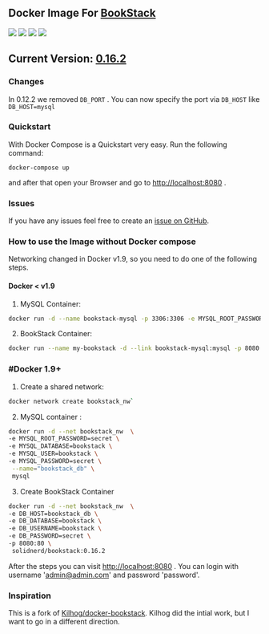 ## Docker Image For [BookStack](https://github.com/ssddanbrown/BookStack)

[![](https://images.microbadger.com/badges/image/solidnerd/bookstack.svg)](https://microbadger.com/images/solidnerd/bookstack "Get your own image badge on microbadger.com") [![](https://images.microbadger.com/badges/commit/solidnerd/bookstack.svg)](https://microbadger.com/images/solidnerd/bookstack "Get your own commit badge on microbadger.com") [![](https://images.microbadger.com/badges/version/solidnerd/bookstack.svg)](https://microbadger.com/images/solidnerd/bookstack "Get your own version badge on microbadger.com") [![](https://images.microbadger.com/badges/license/solidnerd/bookstack.svg)](https://microbadger.com/images/solidnerd/bookstack "Get your own license badge on microbadger.com")

## Current Version: [0.16.2](https://github.com/SolidNerd/docker-bookstack/blob/master/Dockerfile)

### Changes
In 0.12.2 we removed `DB_PORT` . You can now specify the port via `DB_HOST` like `DB_HOST=mysql`

### Quickstart
With Docker Compose is a Quickstart very easy. Run the following command:

```
docker-compose up
```

and after that open your Browser and go to [http://localhost:8080](http://localhost:8080) .

### Issues

If you have any issues feel free to create an [issue on GitHub](https://github.com/solidnerd/docker-bookstack/issues).


### How to use the Image without Docker compose
Networking changed in Docker v1.9, so you need to do one of the following steps.

#### Docker < v1.9
1. MySQL Container:
```bash
docker run -d --name bookstack-mysql -p 3306:3306 -e MYSQL_ROOT_PASSWORD=secret -e MYSQL_DATABASE=bookstack -e MYSQL_USER=bookstack -e MYSQL_PASSWORD=secret mysql
```
2. BookStack Container:
```bash
docker run --name my-bookstack -d --link bookstack-mysql:mysql -p 8080:80 solidnerd/bookstack:0.16.2
```

### #Docker 1.9+
1. Create a shared network:
```bash
docker network create bookstack_nw`
```
2.  MySQL container :
```bash
docker run -d --net bookstack_nw  \
-e MYSQL_ROOT_PASSWORD=secret \
-e MYSQL_DATABASE=bookstack \
-e MYSQL_USER=bookstack \
-e MYSQL_PASSWORD=secret \
 --name="bookstack_db" \
 mysql
```

3. Create BookStack Container
```bash
docker run -d --net bookstack_nw  \
-e DB_HOST=bookstack_db \
-e DB_DATABASE=bookstack \
-e DB_USERNAME=bookstack \
-e DB_PASSWORD=secret \
-p 8080:80 \
 solidnerd/bookstack:0.16.2
```

After the steps you can visit [http://localhost:8080](http://localhost:8080) . You can login with username 'admin@admin.com' and password 'password'.


### Inspiration

This is a fork of [Kilhog/docker-bookstack](https://github.com/Kilhog/docker-bookstack). Kilhog did the intial work, but I want to go in a different direction.
